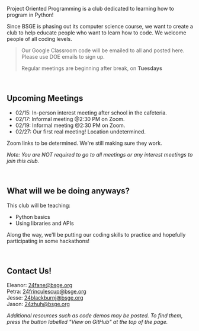 Project Oriented Programming is a club dedicated to learning how to program in Python!

Since BSGE is phasing out its computer science course, we want to create a club to help educate people who want to learn how to code. We welcome people of all coding levels.

> Our Google Classroom code will be emailed to all and posted here. Please use DOE emails to sign up.
> 
> Regular meetings are beginning after break, on **Tuesdays**

<br>

## Upcoming Meetings

- 02/15: In-person interest meeting after school in the cafeteria.
- 02/17: Informal meeting @2:30 PM on Zoom.
- 02/19: Informal meeting @2:30 PM on Zoom.
- 02/27: Our first real meeting! Location undetermined.

Zoom links to be determined. We're still making sure they work.

*Note: You are NOT required to go to all meetings or any interest meetings to join this club.*

<br>

## What will we be doing anyways?
This club will be teaching:
- Python basics
- Using libraries and APIs

Along the way, we'll be putting our coding skills to practice and hopefully participating in some hackathons!

<br>

## Contact Us!
Eleanor: 24fane@bsge.org <br>
Petra: 24frinculescup@bsge.org <br>
Jesse: 24blackburnj@bsge.org<br>
Jason: 24zhuh@bsge.org<br>

*Additional resources such as code demos may be posted. To find them, press the button labelled "View on GitHub" at the top of the page.*
